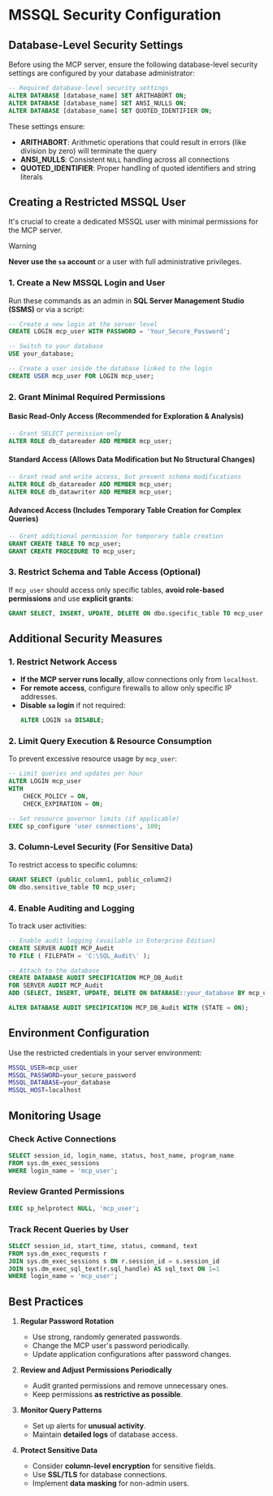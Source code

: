 # **MSSQL Security Configuration**

## **Database-Level Security Settings**

Before using the MCP server, ensure the following database-level security settings are configured by your database administrator:

```sql
-- Required database-level security settings
ALTER DATABASE [database_name] SET ARITHABORT ON;
ALTER DATABASE [database_name] SET ANSI_NULLS ON;
ALTER DATABASE [database_name] SET QUOTED_IDENTIFIER ON;
```

These settings ensure:
- **ARITHABORT**: Arithmetic operations that could result in errors (like division by zero) will terminate the query
- **ANSI_NULLS**: Consistent `NULL` handling across all connections
- **QUOTED_IDENTIFIER**: Proper handling of quoted identifiers and string literals

## **Creating a Restricted MSSQL User**

It's crucial to create a dedicated MSSQL user with minimal permissions for the MCP server. 
> [!WARNING]
> **Never use the ****`sa`**** account** or a user with full administrative privileges.

### **1. Create a New MSSQL Login and User**

Run these commands as an admin in **SQL Server Management Studio (SSMS)** or via a script:

```sql
-- Create a new login at the server level
CREATE LOGIN mcp_user WITH PASSWORD = 'Your_Secure_Password';

-- Switch to your database
USE your_database;

-- Create a user inside the database linked to the login
CREATE USER mcp_user FOR LOGIN mcp_user;
```

### **2. Grant Minimal Required Permissions**

#### **Basic Read-Only Access (Recommended for Exploration & Analysis)**

```sql
-- Grant SELECT permission only
ALTER ROLE db_datareader ADD MEMBER mcp_user;
```

#### **Standard Access (Allows Data Modification but No Structural Changes)**

```sql
-- Grant read and write access, but prevent schema modifications
ALTER ROLE db_datareader ADD MEMBER mcp_user;
ALTER ROLE db_datawriter ADD MEMBER mcp_user;
```

#### **Advanced Access (Includes Temporary Table Creation for Complex Queries)**

```sql
-- Grant additional permission for temporary table creation
GRANT CREATE TABLE TO mcp_user;
GRANT CREATE PROCEDURE TO mcp_user;
```

### **3. Restrict Schema and Table Access (Optional)**

If `mcp_user` should access only specific tables, **avoid role-based permissions** and use **explicit grants**:

```sql
GRANT SELECT, INSERT, UPDATE, DELETE ON dbo.specific_table TO mcp_user;
```

## **Additional Security Measures**

### **1. Restrict Network Access**

- **If the MCP server runs locally**, allow connections only from `localhost`.
- **For remote access**, configure firewalls to allow only specific IP addresses.
- **Disable ****`sa`**** login** if not required:
  ```sql
  ALTER LOGIN sa DISABLE;
  ```

### **2. Limit Query Execution & Resource Consumption**

To prevent excessive resource usage by `mcp_user`:

```sql
-- Limit queries and updates per hour
ALTER LOGIN mcp_user 
WITH 
    CHECK_POLICY = ON, 
    CHECK_EXPIRATION = ON;

-- Set resource governor limits (if applicable)
EXEC sp_configure 'user connections', 100;
```

### **3. Column-Level Security (For Sensitive Data)**

To restrict access to specific columns:

```sql
GRANT SELECT (public_column1, public_column2) 
ON dbo.sensitive_table TO mcp_user;
```

### **4. Enable Auditing and Logging**

To track user activities:

```sql
-- Enable audit logging (available in Enterprise Edition)
CREATE SERVER AUDIT MCP_Audit 
TO FILE ( FILEPATH = 'C:\SQL_Audit\' );

-- Attach to the database
CREATE DATABASE AUDIT SPECIFICATION MCP_DB_Audit
FOR SERVER AUDIT MCP_Audit
ADD (SELECT, INSERT, UPDATE, DELETE ON DATABASE::your_database BY mcp_user);

ALTER DATABASE AUDIT SPECIFICATION MCP_DB_Audit WITH (STATE = ON);
```

## **Environment Configuration**

Use the restricted credentials in your server environment:

```bash
MSSQL_USER=mcp_user
MSSQL_PASSWORD=your_secure_password
MSSQL_DATABASE=your_database
MSSQL_HOST=localhost
```

## **Monitoring Usage**

### **Check Active Connections**

```sql
SELECT session_id, login_name, status, host_name, program_name
FROM sys.dm_exec_sessions
WHERE login_name = 'mcp_user';
```

### **Review Granted Permissions**

```sql
EXEC sp_helprotect NULL, 'mcp_user';
```

### **Track Recent Queries by User**

```sql
SELECT session_id, start_time, status, command, text
FROM sys.dm_exec_requests r
JOIN sys.dm_exec_sessions s ON r.session_id = s.session_id
JOIN sys.dm_exec_sql_text(r.sql_handle) AS sql_text ON 1=1
WHERE login_name = 'mcp_user';
```

## **Best Practices**

1. **Regular Password Rotation**

   - Use strong, randomly generated passwords.
   - Change the MCP user's password periodically.
   - Update application configurations after password changes.

2. **Review and Adjust Permissions Periodically**

   - Audit granted permissions and remove unnecessary ones.
   - Keep permissions **as restrictive as possible**.

3. **Monitor Query Patterns**

   - Set up alerts for **unusual activity**.
   - Maintain **detailed logs** of database access.

4. **Protect Sensitive Data**

   - Consider **column-level encryption** for sensitive fields.
   - Use **SSL/TLS** for database connections.
   - Implement **data masking** for non-admin users.



